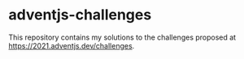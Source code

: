 # adventjs-challenges
This repository contains my solutions to the challenges proposed at https://2021.adventjs.dev/challenges.
